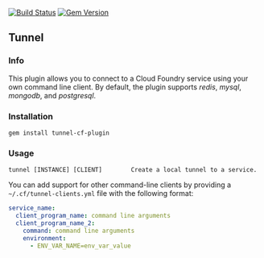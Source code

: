 [![Build Status](https://travis-ci.org/cloudfoundry/tunnel-cf-plugin.png)](https://travis-ci.org/cloudfoundry/tunnel-cf-plugin)
[![Gem Version](https://badge.fury.io/rb/tunnel-cf-plugin.png)](http://badge.fury.io/rb/tunnel-cf-plugin)

## Tunnel
### Info
This plugin allows you to connect to a Cloud Foundry service using your own command line client. By default, the plugin supports *redis*, *mysql*, *mongodb*, and *postgresql*.

### Installation
```
gem install tunnel-cf-plugin
```

### Usage
```
tunnel [INSTANCE] [CLIENT]        Create a local tunnel to a service.
```

You can add support for other command-line clients by providing a `~/.cf/tunnel-clients.yml` file with the following format:

```yaml
service_name:
  client_program_name: command line arguments
  client_program_name_2:
    command: command line arguments
    environment:
      - ENV_VAR_NAME=env_var_value
```


